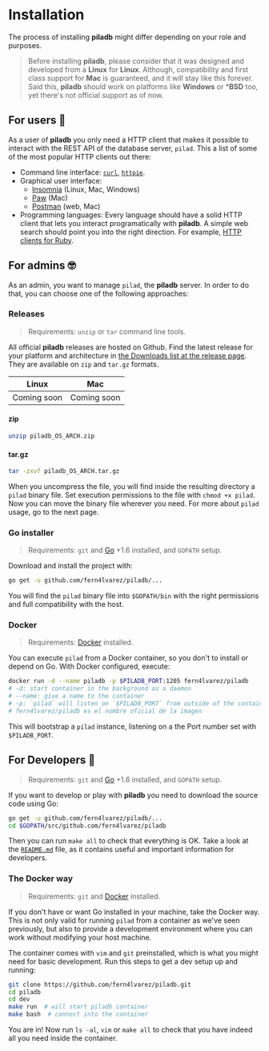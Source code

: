 # Installation

The process of installing **piladb** might differ depending on your role and purposes.

> Before installing **piladb**, please consider that it was designed and developed from a **Linux** for **Linux**. Although, compatibility and first class support for **Mac** is guaranteed, and it will stay like this forever. Said this, **piladb** should work on platforms like **Windows** or ***BSD** too, yet there's not official support as of now.


## For users 🙋

As a user of **piladb** you only need a HTTP client that makes it possible to interact with the REST API of the database server, `pilad`. This a list of some of the most popular HTTP clients out there:

* Command line interface: [`curl`](https://curl.haxx.se/), [`httpie`](https://httpie.org/).
* Graphical user interface:
  * [Insomnia](https://insomnia.rest/) (Linux, Mac, Windows)
  * [Paw](https://paw.cloud/) (Mac)
  * [Postman](https://www.getpostman.com/) (web, Mac)
* Programming languages: Every language should have a solid HTTP client that lets you interact programatically with **piladb**. A simple web search should point you into the right direction. For example, [HTTP clients for Ruby](http://lmgtfy.com/?q=ruby+http+client).

## For admins 🤓

As an admin, you want to manage `pilad`, the **piladb** server. In order to do that, you can choose one of the following approaches:

### Releases

> Requirements: `unzip` or `tar` command line tools.

All official **piladb** releases are hosted on Github. Find the latest release for your platform and architecture in [the Downloads list at the release page](https://github.com/fern4lvarez/piladb/releases/latest). They are available on `zip` and `tar.gz` formats.

| Linux | Mac |
| -- | -- |
| Coming soon | Coming soon |

#### zip

```bash
unzip piladb_OS_ARCH.zip
```

#### tar.gz

```bash
tar -zxvf piladb_OS_ARCH.tar.gz
```

When you uncompress the file, you will find inside the resulting directory a `pilad` binary file. Set execution permissions to the file  with `chmod +x pilad`. Now you can move the binary file wherever you need. For more about `pilad` usage, go to the next page.

### Go installer

> Requirements: `git` and [Go](https://golang.org/dl/) +1.6 installed, and `GOPATH` setup.

Download and install the project with:

```bash
go get -u github.com/fern4lvarez/piladb/...
```

You will find the `pilad` binary file into `$GOPATH/bin` with the right permissions and full compatibility with the host.

### Docker

> Requirements: [Docker](https://www.docker.com/products/overview) installed.

You can execute `pilad` from a Docker container, so you don't to install or depend on Go. With Docker configured, execute:

```bash
docker run -d --name piladb -p $PILADB_PORT:1205 fern4lvarez/piladb
# -d: start container in the background as a daemon
# --name: give a name to the container
# -p: `pilad` will listen on `$PILADB_PORT` from outside of the container
# fern4lvarez/piladb es el nombre oficial de la imagen 
```

This will bootstrap a `pilad` instance, listening on a the Port number set with `$PILADB_PORT`.

## For Developers 🔧

> Requirements: `git` and [Go](https://golang.org/dl/) +1.6 installed, and `GOPATH` setup.

If you want to develop or play with **piladb** you need to download the source code using Go:

```bash
go get -u github.com/fern4lvarez/piladb/...
cd $GOPATH/src/github.com/fern4lvarez/piladb
```

Then you can run `make all` to check that everything is OK. Take a look at the [`README.md`](https://github.com/fern4lvarez/piladb/blob/master/README.md) file, as it contains useful and important information for developers.

### The Docker way

> Requirements: `git` and [Docker](https://www.docker.com/products/overview) installed.

If you don't have or want Go installed in your machine, take the Docker way. This is not only valid for running `pilad` from a container as we've seen previously, but also to provide a development environment where you can work without modifying your host machine.

The container comes with `vim` and `git` preinstalled, which is what you might need for basic development. Run this steps to get a dev setup up and running:

```bash
git clone https://github.com/fern4lvarez/piladb.git
cd piladb
cd dev
make run  # will start piladb container
make bash  # connect into the container
```

You are in! Now run `ls -al`, `vim` or `make all` to check that you have indeed all you need inside the container.













